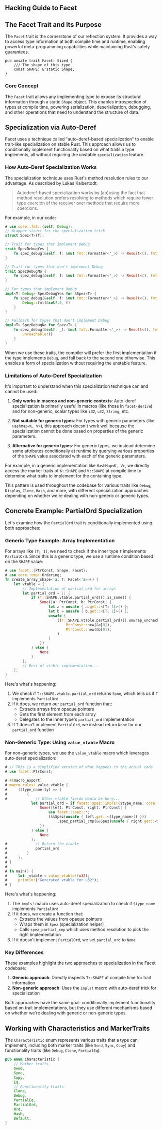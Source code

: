 ## Hacking Guide to Facet

## The Facet Trait and Its Purpose

The `Facet` trait is the cornerstone of our reflection system. It provides a way to access type information at both compile time and runtime, enabling powerful meta-programming capabilities while maintaining Rust's safety guarantees.

```rust,ignore
pub unsafe trait Facet: Sized {
    /// The shape of this type
    const SHAPE: &'static Shape;
}
```

### Core Concept

The `Facet` trait allows any implementing type to expose its structural information through a static `Shape` object. This enables introspection of types at compile time, powering serialization, deserialization, debugging, and other operations that need to understand the structure of data.

## Specialization via Auto-Deref

Facet uses a technique called "auto-deref-based specialization" to enable trait-like specialization on stable Rust. This approach allows us to conditionally implement functionality based on what traits a type implements, all without requiring the unstable `specialization` feature.

### How Auto-Deref Specialization Works

The specialization technique uses Rust's method resolution rules to our advantage. As described by Lukas Kalbertodt:

> Autoderef-based specialization works by (ab)using the fact that method resolution prefers resolving to methods which require fewer type coercion of the receiver over methods that require more coercions.

For example, in our code:

```rust
# use core::fmt::{self, Debug};
// Wrapper struct for the specialization trick
struct Spez<T>(T);

// Trait for types that implement Debug
trait SpezDebugYes {
    fn spez_debug(&self, f: &mut fmt::Formatter<'_>) -> Result<(), fmt::Error>;
}

// Trait for types that don't implement Debug
trait SpezDebugNo {
    fn spez_debug(&self, f: &mut fmt::Formatter<'_>) -> Result<(), fmt::Error>;
}

// For types that implement Debug
impl<T: Debug> SpezDebugYes for &Spez<T> {
    fn spez_debug(&self, f: &mut fmt::Formatter<'_>) -> Result<(), fmt::Error> {
        Debug::fmt(&self.0, f)
    }
}

// Fallback for types that don't implement Debug
impl<T> SpezDebugNo for Spez<T> {
    fn spez_debug(&self, _f: &mut fmt::Formatter<'_>) -> Result<(), fmt::Error> {
        unreachable!()
    }
}
```

When we use these traits, the compiler will prefer the first implementation if the type implements `Debug`, and fall back to the second one otherwise. This enables a form of specialization without requiring the unstable feature.

### Limitations of Auto-Deref Specialization

It's important to understand when this specialization technique can and cannot be used:

1. **Only works in macros and non-generic contexts**: Auto-deref specialization is primarily useful in macros (like those in `facet-derive`) and for non-generic, scalar types like `i32`, `u32`, `String`, etc.

2. **Not suitable for generic types**: For types with generic parameters (like `HashMap<K, V>`), this approach doesn't work well because the specialization cannot be done based on properties of the generic parameters.

3. **Alternative for generic types**: For generic types, we instead determine some attributes conditionally at runtime by querying various properties of the `SHAPE` value associated with each of the generic parameters.

For example, in a generic implementation like `HashMap<K, V>`, we directly access the marker traits of `K::SHAPE` and `V::SHAPE` at compile time to determine what traits to implement for the containing type.

This pattern is used throughout the codebase for various traits like `Debug`, `Display`, `Clone`, `Hash`, and more, with different specialization approaches depending on whether we're dealing with non-generic or generic types.

## Concrete Example: PartialOrd Specialization

Let's examine how the `PartialOrd` trait is conditionally implemented using both approaches:

### Generic Type Example: Array Implementation

For arrays like `[T; 1]`, we need to check if the inner type `T` implements `PartialOrd`. Since this is a generic type, we use a runtime condition based on the `SHAPE` value:

```rust
# use facet::{PtrConst, Shape, Facet};
# use core::cmp::Ordering;
fn create_array_shape<'a, T: Facet<'a>>() {
    let vtable = {
        // Implementation of partial_ord for arrays
        let partial_ord = || {
            if (T::SHAPE.vtable.partial_ord)().is_some() {
                Some(|a: PtrConst, b: PtrConst| {
                    let a = unsafe { a.get::<[T; 1]>() };
                    let b = unsafe { b.get::<[T; 1]>() };
                    unsafe {
                        ((T::SHAPE.vtable.partial_ord)().unwrap_unchecked())(
                            PtrConst::new(&a[0]),
                            PtrConst::new(&b[0]),
                        )
                    }
                })
            } else {
                None
            }
        };
        // Rest of vtable implementation...
    };
}
```

Here's what's happening:
1. We check if `T::SHAPE.vtable.partial_ord` returns `Some`, which tells us if `T` implements `PartialOrd`
2. If it does, we return our `partial_ord` function that:
   - Extracts arrays from opaque pointers
   - Gets the first element from each array
   - Delegates to the inner type's `partial_ord` implementation
3. If `T` doesn't implement `PartialOrd`, we instead return `None` for our `partial_ord` function

### Non-Generic Type: Using `value_vtable` Macro

For non-generic types, we use the `value_vtable` macro which leverages auto-deref specialization:

```rust
# // This is a simplified version of what happens in the actual code
# use facet::PtrConst;

# #[macro_export]
# macro_rules! value_vtable {
#     ($type_name:ty) => {
#         {
#             // Other vtable fields would be here...
            let partial_ord = if facet::spez::impls!($type_name: core::cmp::PartialOrd) {
                Some(|left: PtrConst, right: PtrConst| {
                    use facet::spez::*;
                    (&&Spez(unsafe { left.get::<$type_name>() }))
                        .spez_partial_cmp(&&Spez(unsafe { right.get::<$type_name>() }))
                })
            } else {
                None
            };
#             // Return the vtable
#             partial_ord
#         }
#     };
# }
#
# fn main() {
#     let _vtable = value_vtable!(u32);
#     println!("Generated vtable for u32");
# }
```

Here's what's happening:
1. The `impls!` macro uses auto-deref specialization to check if `$type_name` implements `PartialOrd`
2. If it does, we create a function that:
   - Extracts the values from opaque pointers
   - Wraps them in `Spez` (specialization helper)
   - Calls `spez_partial_cmp` which uses method resolution to pick the right implementation
3. If it doesn't implement `PartialOrd`, we set `partial_ord` to `None`

### Key Differences

These examples highlight the two approaches to specialization in the Facet codebase:

1. **Generic approach**: Directly inspects `T::SHAPE` at compile time for trait information
2. **Non-generic approach**: Uses the `impls!` macro with auto-deref trick for specialization

Both approaches have the same goal: conditionally implement functionality based on trait implementations, but they use different mechanisms based on whether we're dealing with generic or non-generic types.

## Working with Characteristics and MarkerTraits

The `Characteristic` enum represents various traits that a type can implement, including both marker traits (like `Send`, `Sync`, `Copy`) and functionality traits (like `Debug`, `Clone`, `PartialEq`).

```rust
pub enum Characteristic {
    // Marker traits
    Send,
    Sync,
    Copy,
    Eq,
    // Functionality traits
    Clone,
    Debug,
    PartialEq,
    PartialOrd,
    Ord,
    Hash,
    Default,
}
```
